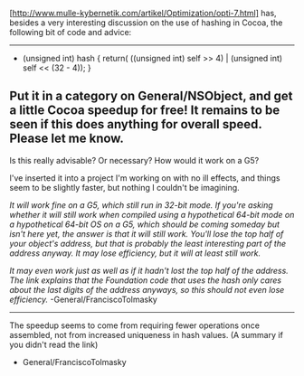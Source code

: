 [http://www.mulle-kybernetik.com/artikel/Optimization/opti-7.html] has, besides a very interesting discussion on the use of hashing in Cocoa, the following bit of code and advice:

----
    
- (unsigned int) hash
{
   return( ((unsigned int) self >> 4) | 
            (unsigned int) self << (32 - 4));
}


Put it in a category on General/NSObject, and get a little Cocoa speedup for free! It remains to be seen if this does anything for overall speed. Please let me know.
----

Is this really advisable? Or necessary? How would it work on a G5?

I've inserted it into a project I'm working on with no ill effects, and things seem to be slightly faster, but nothing I couldn't be imagining.

*It will work fine on a G5, which still run in 32-bit mode. If you're asking whether it will still work when compiled using a hypothetical 64-bit mode on a hypothetical 64-bit OS on a G5, which should be coming someday but isn't here yet, the answer is that it will still work. You'll lose the top half of your object's address, but that is probably the least interesting part of the address anyway. It may lose efficiency, but it will at least still work.*

*It may even work just as well as if it hadn't lost the top half of the address.  The link explains that the Foundation code that uses the hash only cares about the last digits of the address anyways, so this should not even lose efficiency.* -General/FranciscoTolmasky

----

The speedup seems to come from requiring fewer operations once assembled, not from increased uniqueness in hash values. (A summary if you didn't read the link)

- General/FranciscoTolmasky